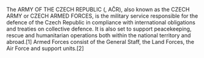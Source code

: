 The ARMY OF THE CZECH REPUBLIC (, AČR), also known as the CZECH ARMY or CZECH ARMED FORCES, is the military service responsible for the defence of the Czech Republic in compliance with international obligations and treaties on collective defence. It is also set to support peacekeeping, rescue and humanitarian operations both within the national territory and abroad.[1] Armed Forces consist of the General Staff, the Land Forces, the Air Force and support units.[2]
